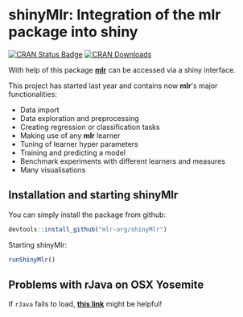 # shinyMlr: Integration of the mlr package into shiny

[![CRAN Status Badge](http://www.r-pkg.org/badges/version/shinyMlr)](https://CRAN.R-project.org/package=shinyMlr)
[![CRAN Downloads](http://cranlogs.r-pkg.org/badges/shinyMlr)](https://cran.rstudio.com/web/packages/shinyMlr/index.html)

With help of this package [**mlr**](https://github.com/mlr-org/mlr#-machine-learning-in-r) can be accessed via a shiny interface. 

This project has started last year and contains now **mlr**'s major functionalities:

- Data import
- Data exploration and preprocessing
- Creating regression or classification tasks
- Making use of any **mlr** learner
- Tuning of learner hyper parameters
- Training and predicting a model
- Benchmark experiments with different learners and measures
- Many visualisations

## Installation and starting shinyMlr

You can simply install the package from github:

```r
devtools::install_github("mlr-org/shinyMlr")
```
Starting shinyMlr:

```r
runShinyMlr()
```


## Problems with rJava on OSX Yosemite

If `rJava` fails to load, [**this link**](https://stackoverflow.com/questions/30738974/rjava-load-error-in-rstudio-r-after-upgrading-to-osx-yosemite) might be helpful!
